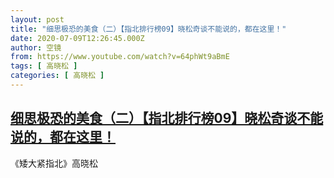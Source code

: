 ```yaml
---
layout: post
title: "细思极恐的美食（二）【指北排行榜09】晓松奇谈不能说的，都在这里！"
date: 2020-07-09T12:26:45.000Z
author: 空镜
from: https://www.youtube.com/watch?v=64phWt9aBmE
tags: [ 高晓松 ]
categories: [ 高晓松 ]
---
```

<!--1594297605000-->
[细思极恐的美食（二）【指北排行榜09】晓松奇谈不能说的，都在这里！](https://www.youtube.com/watch?v=64phWt9aBmE)
------

<div>
《矮大紧指北》高晓松
</div>
